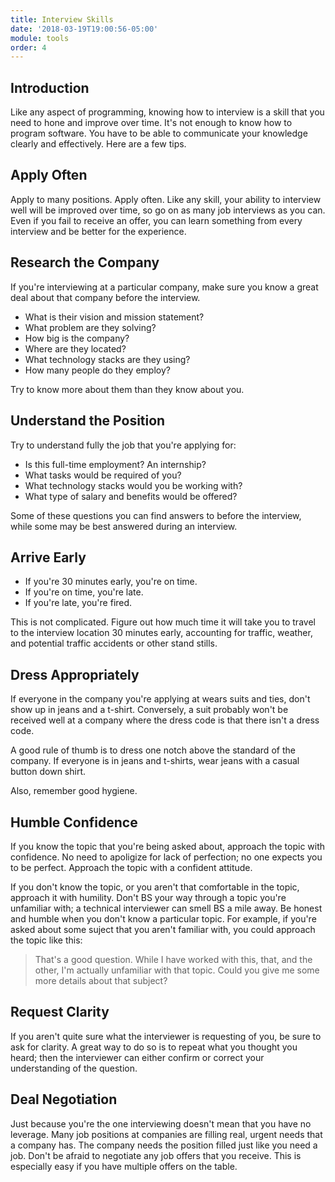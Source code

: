 ```yaml
---
title: Interview Skills
date: '2018-03-19T19:00:56-05:00'
module: tools
order: 4
---
```


## Introduction

Like any aspect of programming, knowing how to interview is a skill that you need to hone and improve over time. It's not enough to know how to program software. You have to be able to communicate your knowledge clearly and effectively. Here are a few tips.

## Apply Often

Apply to many positions. Apply often. Like any skill, your ability to interview well will be improved over time, so go on as many job interviews as you can. Even if you fail to receive an offer, you can learn something from every interview and be better for the experience.

## Research the Company

If you're interviewing at a particular company, make sure you know a great deal about that company before the interview.

* What is their vision and mission statement?
* What problem are they solving?
* How big is the company?
* Where are they located?
* What technology stacks are they using?
* How many people do they employ?

Try to know more about them than they know about you.

## Understand the Position

Try to understand fully the job that you're applying for:

* Is this full-time employment? An internship?
* What tasks would be required of you?
* What technology stacks would you be working with?
* What type of salary and benefits would be offered?

Some of these questions you can find answers to before the interview, while some may be best answered during an interview.

## Arrive Early

* If you're 30 minutes early, you're on time.
* If you're on time, you're late.
* If you're late, you're fired.

This is not complicated. Figure out how much time it will take you to travel to the interview location 30 minutes early, accounting for traffic, weather, and potential traffic accidents or other stand stills.

## Dress Appropriately

If everyone in the company you're applying at wears suits and ties, don't show up in jeans and a t-shirt. Conversely, a suit probably won't be received well at a company where the dress code is that there isn't a dress code.

A good rule of thumb is to dress one notch above the standard of the company. If everyone is in jeans and t-shirts, wear jeans with a casual button down shirt.

Also, remember good hygiene.

## Humble Confidence

If you know the topic that you're being asked about, approach the topic with confidence. No need to apoligize for lack of perfection; no one expects you to be perfect. Approach the topic with a confident attitude.

If you don't know the topic, or you aren't that comfortable in the topic, approach it with humility. Don't BS your way through a topic you're unfamiliar with; a technical interviewer can smell BS a mile away. Be honest and humble when you don't know a particular topic. For example, if you're asked about some suject that you aren't familiar with, you could approach the topic like this:

> That's a good question. While I have worked with this, that, and the other, I'm actually unfamiliar with that topic. Could you give me some more details about that subject?

## Request Clarity

If you aren't quite sure what the interviewer is requesting of you, be sure to ask for clarity. A great way to do so is to repeat what you thought you heard; then the interviewer can either confirm or correct your understanding of the question.

## Deal Negotiation

Just because you're the one interviewing doesn't mean that you have no leverage. Many job positions at companies are filling real, urgent needs that a company has. The company needs the position filled just like you need a job. Don't be afraid to negotiate any job offers that you receive. This is especially easy if you have multiple offers on the table.
